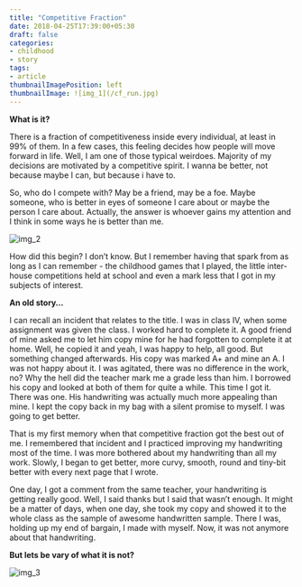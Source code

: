 ```yaml
---
title: "Competitive Fraction"
date: 2018-04-25T17:39:00+05:30
draft: false
categories:
- childhood
- story
tags:
- article
thumbnailImagePosition: left
thumbnailImage: ![img_1](/cf_run.jpg)
---
```




**What is it?**

There is a fraction of competitiveness inside every individual, at least in 99% of them. In a few cases, this feeling decides how people will move forward in life. Well, I am one of those typical weirdoes. Majority of my decisions are motivated by a competitive spirit. I wanna be better, not because maybe I can, but because i have to.

So, who do I compete with? May be a friend, may be a foe. Maybe someone, who is better in eyes of someone I care about or maybe the person I care about. Actually, the answer is whoever gains my attention and I think in some ways he is better than me. 

![img_2](/cf_competition.jpg)

How did this begin? I don’t know. But I remember having that spark from as long as I can remember - the childhood games that I played, the little inter-house competitions held at school and even a mark less that I got in my subjects of interest.

**An old story…**

I can recall an incident that relates to the title.
I was in class IV, when some assignment was given the class. I worked hard to complete it. A good friend of mine asked me to let him copy mine for he had forgotten to complete it at home. Well, he copied it and yeah, I was happy to help, all good. But something changed afterwards. His copy was marked A+ and mine an A. I was not happy about it. I was agitated, there was no difference in the work, no? Why the hell did the teacher mark me a grade less than him. I borrowed his copy and looked at both of them for quite a while. This time I got it. There was one. His handwriting was actually much more appealing than mine. I kept the copy back in my bag with a silent promise to myself. I was going to get better. 

That is my first memory when that competitive fraction got the best out of me. I remembered that incident and I practiced improving my handwriting most of the time. I was more bothered about my handwriting than all my work. Slowly, I began to get better, more curvy, smooth, round and tiny-bit better with every next page that I wrote. 

One day, I got a comment from the same teacher, your handwriting is getting really good. Well, I said thanks but I said that wasn’t enough. It might be a matter of days, when one day, she took my copy and showed it to the whole class as the sample of awesome handwritten sample. There I was, holding up my end of bargain, I made with myself. Now, it was not anymore about that handwriting.

**But lets be vary of what it is not?**

![img_3](/cf_run.jpg)